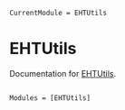 ```@meta
CurrentModule = EHTUtils
```

# EHTUtils

Documentation for [EHTUtils](https://github.com/kazuakiyama/EHTUtils.jl).

```@index
```

```@autodocs
Modules = [EHTUtils]
```

